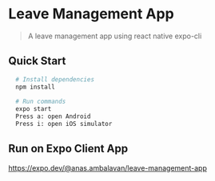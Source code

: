 # Leave Management App
> A leave management app using react native expo-cli
## Quick Start
``` bash
  # Install dependencies
  npm install
  
  # Run commands
  expo start
  Press a: open Android
  Press i: open iOS simulator
```  

## Run on Expo Client App
https://expo.dev/@anas.ambalavan/leave-management-app

